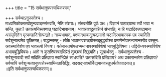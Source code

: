 +++
title = "15 सर्वथानुपपत्त्यधिकरणम्"

+++
सर्वथाऽनुपपत्तेश्च।  
माध्यमिकोक्तसर्वशून्यवादस्संभवति, नेति संशयः। संभवतीति पूर्वः पक्षः। विज्ञानं घटादयश्च सर्वे भावा न सन्ति, कुतः? उत्पत्त्यनिरूपणात् घटादिभावानाम्। भावात्तावदुत्पत्तिर्न संभवति; न हि घटादिरुत्पद्यमानः असंमृदितेन मृत्पण्डादिनोत्पद्यते। नाप्यभावात्, पश्चादभावादुत्पद्यमानो घटादिरभावात्मक एव स्यादिति सर्वशून्यत्वमेव युक्तिमत्। राद्धान्तस्तु - लोके भावाभावशब्दयोस्तद्बुद्ध्योश्च प्रमाणेनोपलभ्यमानस्यैव वस्तुनः अवस्थाविशेष एव भावरूपो विषयः। वर्तमानतयोपलभ्यमानावस्थाविशेषो भावबुद्धिविषयः। तद्विरोध्यवस्थाविशेषः अभावबुद्धिविषयः। अतो न कुतश्चित्त्वदभिप्रेतं तुच्छत्वं सिद्ध्यति। सूत्रार्थस्तु - सर्वथानुपपत्तेश्च - सर्वशून्यवादी सर्वं सदिति प्रतिज्ञाय स्वाभिप्रेतं साधयति? उतासदिति प्रतिज्ञाय? अथ प्रकारान्तरेण प्रतिज्ञाय? सर्वथापि सर्वशून्यत्वानुपपत्तेस्स्वाभिमतासिद्धिः, सदसद्भावयोर्विद्यमानवस्तुधर्मतोपपादनात्॥  
॥इति सर्वथानुपपत्त्यधिकरणम्॥